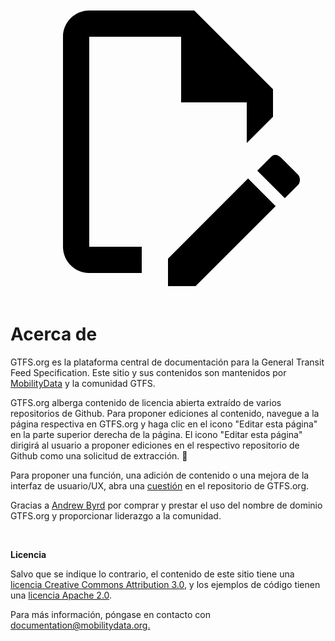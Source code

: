 <a class="pencil-link" href="https://github.com/MobilityData/gtfs.org/edit/main/docs/about.md" title="Edit this page" target="_blank">
    <svg class="pencil" xmlns="http://www.w3.org/2000/svg" viewBox="0 0 24 24"><path d="M10 20H6V4h7v5h5v3.1l2-2V8l-6-6H6c-1.1 0-2 .9-2 2v16c0 1.1.9 2 2 2h4v-2m10.2-7c.1 0 .3.1.4.2l1.3 1.3c.2.2.2.6 0 .8l-1 1-2.1-2.1 1-1c.1-.1.2-.2.4-.2m0 3.9L14.1 23H12v-2.1l6.1-6.1 2.1 2.1Z"></path></svg>
  </a>

<style>
  .md-nav .md-nav--secondary {
      display: none !important;
    }
</style>

# Acerca de

GTFS.org es la plataforma central de documentación para la General Transit Feed Specification. Este sitio y sus contenidos son mantenidos por [MobilityData](https://mobilitydata.org/) y la comunidad GTFS.

GTFS.org alberga contenido de licencia abierta extraído de varios repositorios de Github. Para proponer ediciones al contenido, navegue a la página respectiva en GTFS.org y haga clic en el icono "Editar esta página" en la parte superior derecha de la página. El icono "Editar esta página" dirigirá al usuario a proponer ediciones en el respectivo repositorio de Github como una solicitud de extracción. 📝

Para proponer una función, una adición de contenido o una mejora de la interfaz de usuario/UX, abra una [cuestión](https://github.com/MobilityData/gtfs.org/issues/new) en el repositorio de GTFS.org.

Gracias a [Andrew Byrd](https://www.linkedin.com/in/byrdandrew) por comprar y prestar el uso del nombre de dominio GTFS.org y proporcionar liderazgo a la comunidad.

<br/>

**Licencia**

Salvo que se indique lo contrario, el contenido de este sitio tiene una [licencia Creative Commons Attribution 3.0](https://creativecommons.org/licenses/by/3.0/), y los ejemplos de código tienen una [licencia Apache 2.0](https://www.apache.org/licenses/LICENSE-2.0).

Para más información, póngase en contacto con [documentation@mobilitydata.org.](mailto:documentation@mobilitydata.org)
